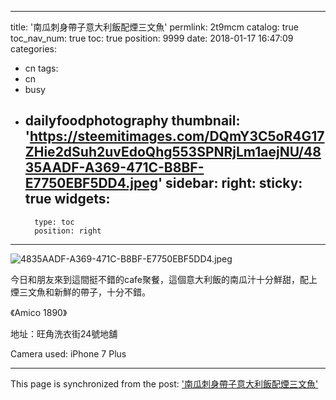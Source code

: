 
---
title: '南瓜刺身帶子意大利飯配煙三文魚'
permlink: 2t9mcm
catalog: true
toc_nav_num: true
toc: true
position: 9999
date: 2018-01-17 16:47:09
categories:
- cn
tags:
- cn
- busy
- dailyfoodphotography
thumbnail: 'https://steemitimages.com/DQmY3C5oR4G17ZHie2dSuh2uvEdoQhg553SPNRjLm1aejNU/4835AADF-A369-471C-B8BF-E7750EBF5DD4.jpeg'
sidebar:
    right:
        sticky: true
widgets:
    -
        type: toc
        position: right
---




![4835AADF-A369-471C-B8BF-E7750EBF5DD4.jpeg](https://steemitimages.com/DQmY3C5oR4G17ZHie2dSuh2uvEdoQhg553SPNRjLm1aejNU/4835AADF-A369-471C-B8BF-E7750EBF5DD4.jpeg)

今日和朋友來到這間挺不錯的cafe聚餐，這個意大利飯的南瓜汁十分鮮甜，配上煙三文魚和新鮮的帶子，十分不錯。


《Amico 1890》

地址：旺角洗衣街24號地舖

Camera used: iPhone 7 Plus

- - -

This page is synchronized from the post: ['南瓜刺身帶子意大利飯配煙三文魚'](https://steemit.com/@htliao/2t9mcm)
